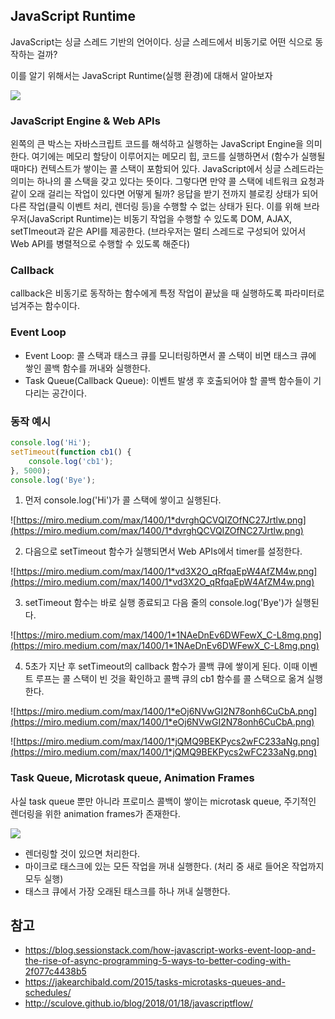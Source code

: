 ## JavaScript Runtime

JavaScript는 싱글 스레드 기반의 언어이다. 싱글 스레드에서 비동기로 어떤 식으로 동작하는 걸까? 

이를 알기 위해서는 JavaScript Runtime(실행 환경)에 대해서 알아보자

![](https://miro.medium.com/max/1400/1*FA9NGxNB6-v1oI2qGEtlRQ.png)

### JavaScript Engine & Web APIs

왼쪽의 큰 박스는 자바스크립트 코드를 해석하고 실행하는 JavaScript Engine을 의미한다. 여기에는 메모리 할당이 이루어지는 메모리 힙, 코드를 실행하면서 (함수가 실행될 때마다) 컨텍스트가 쌓이는 콜 스택이 포함되어 있다. JavaScript에서 싱글 스레드라는 의미는 하나의 콜 스택을 갖고 있다는 뜻이다. 그렇다면 만약 콜 스택에 네트워크 요청과 같이 오래 걸리는 작업이 있다면 어떻게 될까? 응답을 받기 전까지 블로킹 상태가 되어 다른 작업(클릭 이벤트 처리, 렌더링 등)을 수행할 수 없는 상태가 된다. 이를 위해 브라우저(JavaScript Runtime)는 비동기 작업을 수행할 수 있도록 DOM, AJAX, setTImeout과 같은 API를 제공한다. 
(브라우저는 멀티 스레드로 구성되어 있어서 Web API를 병렬적으로 수행할 수 있도록 해준다)

### Callback

callback은 비동기로 동작하는 함수에게 특정 작업이 끝났을 때 실행하도록 파라미터로 넘겨주는 함수이다. 

### Event Loop

- Event Loop: 콜 스택과 태스크 큐를 모니터링하면서 콜 스택이 비면 태스크 큐에 쌓인 콜백 함수를 꺼내와 실행한다.
- Task Queue(Callback Queue): 이벤트 발생 후 호출되어야 할 콜백 함수들이 기다리는 공간이다.

### 동작 예시

```jsx
console.log('Hi');
setTimeout(function cb1() { 
    console.log('cb1');
}, 5000);
console.log('Bye');
```

1. 먼저 console.log('Hi')가 콜 스택에 쌓이고 실행된다.

![https://miro.medium.com/max/1400/1*dvrghQCVQIZOfNC27Jrtlw.png](https://miro.medium.com/max/1400/1*dvrghQCVQIZOfNC27Jrtlw.png)

2. 다음으로 setTimeout 함수가 실행되면서 Web APIs에서 timer를 설정한다.

![https://miro.medium.com/max/1400/1*vd3X2O_qRfqaEpW4AfZM4w.png](https://miro.medium.com/max/1400/1*vd3X2O_qRfqaEpW4AfZM4w.png)

3. setTimeout 함수는 바로 실행 종료되고 다음 줄의 console.log('Bye')가 실행된다.

![https://miro.medium.com/max/1400/1*1NAeDnEv6DWFewX_C-L8mg.png](https://miro.medium.com/max/1400/1*1NAeDnEv6DWFewX_C-L8mg.png)

4. 5초가 지난 후 setTimeout의 callback 함수가 콜백 큐에 쌓이게 된다. 이때 이벤트 루프는 콜 스택이 빈 것을 확인하고 콜백 큐의 cb1 함수를 콜 스택으로 옮겨 실행한다. 

![https://miro.medium.com/max/1400/1*eOj6NVwGI2N78onh6CuCbA.png](https://miro.medium.com/max/1400/1*eOj6NVwGI2N78onh6CuCbA.png)

![https://miro.medium.com/max/1400/1*jQMQ9BEKPycs2wFC233aNg.png](https://miro.medium.com/max/1400/1*jQMQ9BEKPycs2wFC233aNg.png)


### Task Queue, Microtask queue, Animation Frames

사실 task queue 뿐만 아니라 프로미스 콜백이 쌓이는 microtask queue, 주기적인 렌더링을 위한 animation frames가 존재한다.

![](http://sculove.github.io/blog/2018/01/18/javascriptflow/browser-structure.png)

- 렌더링할 것이 있으면 처리한다.
- 마이크로 태스크에 있는 모든 작업을 꺼내 실행한다. (처리 중 새로 들어온 작업까지 모두 실행)
- 태스크 큐에서 가장 오래된 태스크를 하나 꺼내 실행한다.


## 참고
- https://blog.sessionstack.com/how-javascript-works-event-loop-and-the-rise-of-async-programming-5-ways-to-better-coding-with-2f077c4438b5
- https://jakearchibald.com/2015/tasks-microtasks-queues-and-schedules/
- http://sculove.github.io/blog/2018/01/18/javascriptflow/
